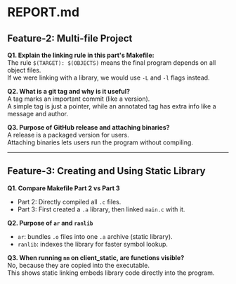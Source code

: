 # REPORT.md

## Feature-2: Multi-file Project

**Q1. Explain the linking rule in this part's Makefile:**  
The rule `$(TARGET): $(OBJECTS)` means the final program depends on all object files.  
If we were linking with a library, we would use `-L` and `-l` flags instead.  

**Q2. What is a git tag and why is it useful?**  
A tag marks an important commit (like a version).  
A simple tag is just a pointer, while an annotated tag has extra info like a message and author.  

**Q3. Purpose of GitHub release and attaching binaries?**  
A release is a packaged version for users.  
Attaching binaries lets users run the program without compiling.

---

## Feature-3: Creating and Using Static Library

**Q1. Compare Makefile Part 2 vs Part 3**  
- Part 2: Directly compiled all `.c` files.  
- Part 3: First created a `.a` library, then linked `main.c` with it.  

**Q2. Purpose of `ar` and `ranlib`**  
- `ar`: bundles `.o` files into one `.a` archive (static library).  
- `ranlib`: indexes the library for faster symbol lookup.  

**Q3. When running `nm` on client_static, are functions visible?**  
No, because they are copied into the executable.  
This shows static linking embeds library code directly into the program.

